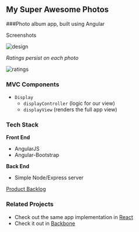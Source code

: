 ## My Super Awesome Photos

###Photo album app, built using Angular

Screenshots 

![design](http://i.imgur.com/EygN6p7l.jpg)

  *Ratings persist on each photo* 

![ratings](http://i.imgur.com/00gZYARl.jpg)

### MVC Components

- `Display` 
    * `displayController` (logic for our view)
    * `displayView` (renders the full app view)

### Tech Stack 

**Front End**

- AngularJS
- Angular-Bootstrap 

**Back End**

- Simple Node/Express server 

[Product Backlog](https://github.com/batmanimal/photo-app-angular/issues)

### Related Projects

- Check out the same app implementation in [React](https://github.com/batmanimal/photo-app-react)
- Check it out in [Backbone](https://github.com/batmanimal/photo-app-backbone)

